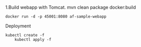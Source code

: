 1.Build webapp with Tomcat.
	mvn clean package docker:build


	docker run -d -p 45001:8080 af-sample-webapp

Deployment

	kubectl create -f 
        kubectl apply -f
